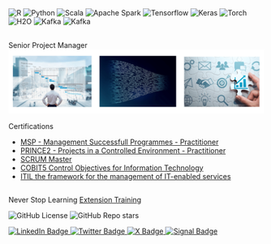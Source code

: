 ## 
![R](https://img.shields.io/badge/-R-black?style=flat-square&logo=R)
![Python](https://img.shields.io/badge/-Python-black?style=flat-square&logo=Python)
![Scala](https://img.shields.io/badge/-Scala-black?style=flat-square&logo=Scala)
![Apache Spark](https://img.shields.io/badge/-ApacheSpark-black?style=flat-square&logo=ApacheSpark)
![Tensorflow](https://img.shields.io/badge/-Tensorflow-black?style=flat-square&logo=Tensorflow)
![Keras](https://img.shields.io/badge/-Keras-black?style=flat-square&logo=keras)
![Torch](https://img.shields.io/badge/-Torch-black?style=flat-square&logo=PyTorch)
![H2O](https://img.shields.io/badge/-H2O-black?style=flat-square&logo=h2o)
![Kafka](https://img.shields.io/badge/-kafka-black?style=flat-square&logo=apachekafka)
![Kafka](https://img.shields.io/badge/-Nifi-black?style=flat-square&logo=NIFI)

##
Senior Project Manager
![](https://github.com/jlrdandrea/jlrdandrea/blob/main/Simple%20Professional%20LinkedIn%20Banner.png)

Certifications
* [MSP - Management Successfull Programmes - Practitioner](https://www.axelos.com/certifications/propath/prince2-project-management)
* [PRINCE2 - Projects in a Controlled Environment - Practitioner](https://www.axelos.com/certifications/propath/prince2-project-management)
* [SCRUM Master](https://www.scrum.org/resources/what-is-a-scrum-master)
* [COBIT5 Control Objectives for Information Technology](https://www.isaca.org/resources/cobit)
* [ITIL the framework for the management of IT-enabled services](https://www.axelos.com/certifications/itil-service-management)

##
Never Stop Learning
[Extension Training](https://jlrdandrea.github.io/Training/TrainingDAndrea2022.html)

![GitHub License](https://img.shields.io/github/license/jlrdandrea/jlrdandrea)
![GitHub Repo stars](https://img.shields.io/github/stars/jlrdandrea/jlrdandrea)

<div id="badges">
  <a href="https://www.linkedin.com/in/joaoluizdandrea">
    <img src="https://img.shields.io/badge/LinkedIn-blue?style=for-the-badge&logo=linkedin&logoColor=white" alt="LinkedIn Badge"/>
  </a>
  <a href="your-twitter-URL">
    <img src="https://img.shields.io/badge/Twitter-blue?style=for-the-badge&logo=twitter&logoColor=white" alt="Twitter Badge"/>
  </a>
  <a href="https://x.com/JoaoDAndre80184?t=iehn3aFbl-P">
    <img src="https://img.shields.io/badge/x-black?style=for-the-badge&logo=x&logoColor=white" alt="X Badge"/>
  </a>
  <a href="your-twitter-URL">
    <img src="https://img.shields.io/badge/Signal-blue?style=for-the-badge&logo=twitter&logoColor=white" alt="Signal Badge"/>
  </a>
</div>






